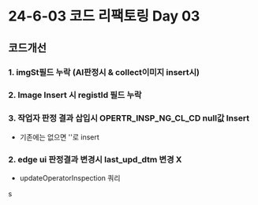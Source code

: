 # 24-6-03 코드 리팩토링 Day 03

## 코드개선

### 1. imgSt필드 누락 (AI판정시 & collect이미지 insert시)

### 2. Image Insert 시 registId 필드 누락

### 3. 작업자 판정 결과 삽입시 OPERTR_INSP_NG_CL_CD null값 Insert

- 기존에는 없으면 ''로 insert

### 2. edge ui 판정결과 변경시 last_upd_dtm 변경 X

- updateOperatorInspection 쿼리

s
